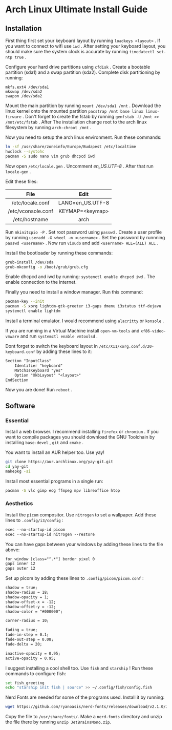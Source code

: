 # Arch Linux Ultimate Install Guide
## Installation
First thing first set your keyboard layout by running `loadkeys <layout>` .  If you want to connect to wifi use `iwd` . After setting your keyboard layout, you should make sure the system clock is accurate by running `timedatectl set-ntp true` .

Configure your hard drive partitions using `cfdisk` . Create a bootable partition (sda1) and a swap partition (sda2). Complete disk partitioning by running:
```
mkfs.ext4 /dev/sda1
mkswap /dev/sda2
swapon /dev/sda2
```

Mount the main partition by running `mount /dev/sda1 /mnt` . Download the linux kernel onto the mounted partition `pacstrap /mnt base linux linux-firware` . Don't forget to create the fstab by running `genfstab -U /mnt >> /mnt/etc/fstab` . After The installation change root to the arch linux filesystem by running `arch-chroot /mnt` .

 Now you need to setup the arch linux environment. Run these commands:
 ```bash
 ln -sf /usr/share/zoneinfo/Europe/Budapest /etc/localtime
 hwclock --systohc
 pacman -S sudo nano vim grub dhcpcd iwd
 ```
Now open `/etc/locale.gen` . Uncomment *en_US.UTF-8* . After that run `locale-gen` .

Edit these files:

| File | Edit |
|:---:|:---:|
| /etc/locale.conf | LANG=en_US.UTF-8 |
| /etc/vconsole.conf | KEYMAP=\<keymap\> |
| /etc/hostname | arch |

Run `mkinitcpio -P` . Set root password using `passwd` . Create a user profile by running `useradd -G wheel -m <username>` . Set the password by runnning `passwd <username>` . Now run `visudo` and add `<username> ALL=(ALL) ALL` . 

Install the bootloader by running these commands:
```bash
grub-install /dev/sda
grub-mkconfig -o /boot/grub/grub.cfg
```

Enable dhcpcd and iwd by running: `systemctl enable dhcpcd iwd` . The enable connection to the internet.

Finally you need to install a window manager. Run this command:

```bash
pacman-key --init
pacman -S xorg lightdm-gtk-greeter i3-gaps dmenu i3status ttf-dejavu
systemctl enable lightdm
```

Install a terminal emulator.  I would recommend using `alacritty` or `konsole` .

If you are running in a Virtual Machine install `open-vm-tools` and `xf86-video-vmware` and run `systemctl enable vmtoolsd` .

Dont forget to switch the keyboard layout in `/etc/X11/xorg.conf.d/20-keyboard.conf` by adding these lines to it:
```txt
Section "InputClass"
	Identifier "keyboard"
	MatchIsKeyboard "yes"
	Option "XkbLayout" "<layout>"
EndSection
```

Now you are done! Run `reboot` .

## Software
### Essential
Install a web browser. I recommend installing `firefox` or `chromium` .
If you want to compile packages you should download the GNU Toolchain by installing `base-devel` , `git` and `cmake` .

You want to install an AUR helper too. Use yay!
```bash
git clone https://aur.archlinux.org/yay-git.git
cd yay-git
makepkg -si
```

Install most essential programs in a single run:

```bash
pacman -S vlc gimp eog ffmpeg mpv libreoffice htop
```

### Aesthetics
Install the `picom` compositor. Use `nitrogen` to set a wallpaper. Add these lines to `.config/i3/config` :
```txt
exec --no-startup-id picom
exec --no-startup-id nitrogen --restore
```

You can have gaps between your windows by adding these lines to the file above:
```txt
for_window [class="^.*"] border pixel 0
gaps inner 12
gaps outer 12
```

Set up picom by adding these lines to `.config/picom/picom.conf` :
```txt
shadow = true;
shadow-radius = 18;
shadow-opacity = 1;
shadow-offset-x = -12;
shadow-offset-y = -12;
shadow-color = "#000000";

corner-radius = 10;

fading = true;
fade-in-step = 0.1;
fade-out-step = 0.08;
fade-delta = 20;

inactive-opacity = 0.95;
active-opacity = 0.95;
```

I suggest installing a cool shell too. Use `fish` and `starship` ! 
Run these commands to configure fish:
```bash
set fish_greeting
echo "starship init fish | source" >> ~/.config/fish/config.fish
```

Nerd Fonts are needed for some of the programs used. Install it by running:
```bash
wget https://github.com/ryanoasis/nerd-fonts/releases/download/v2.1.0/JetBrainsMono.zip
```
Copy the file to `/usr/share/fonts/`. Make a `nerd-fonts` directory and unzip the file there by running `unzip JetBrainsMono.zip`.
